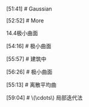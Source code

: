 



[51:41] # Gaussian    

 


[52:52] # More    

  
14.4极小曲面     


[54:16] # 极小曲面     



[55:57] # 建筑中     

  


[56:26] # 极小曲面     


[55:13] # 离散平均曲    



[59:04] # \\(\cdots\\) 局部迭代法      
    